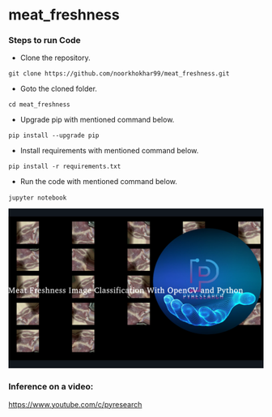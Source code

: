 # meat_freshness



### Steps to run Code
- Clone the repository.
```
git clone https://github.com/noorkhokhar99/meat_freshness.git
```
- Goto the cloned folder.
```
cd meat_freshness

```
- Upgrade pip with mentioned command below.
```
pip install --upgrade pip
```
- Install requirements with mentioned command below.
```
pip install -r requirements.txt
```
- Run the code with mentioned command below.

`jupyter notebook`

 


<p align="center">
<img src="https://github.com/noorkhokhar99/meat_freshness/blob/main/Screen%20Shot%201444-04-16%20at%2011.09.23%20AM.png">
</p>






### Inference on a video:
https://www.youtube.com/c/pyresearch
